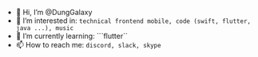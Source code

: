 - 👋 Hi, I’m @DungGalaxy
- 👀 I’m interested in: ```technical frontend mobile, code (swift, flutter, java ...), music```
- 🌱 I’m currently learning: ```flutter`` 
- 📫 How to reach me: ```discord, slack, skype```

<!---
DungGalaxy/DungGalaxy is a ✨ special ✨ repository because its `README.md` (this file) appears on your GitHub profile.
You can click the Preview link to take a look at your changes.
--->

